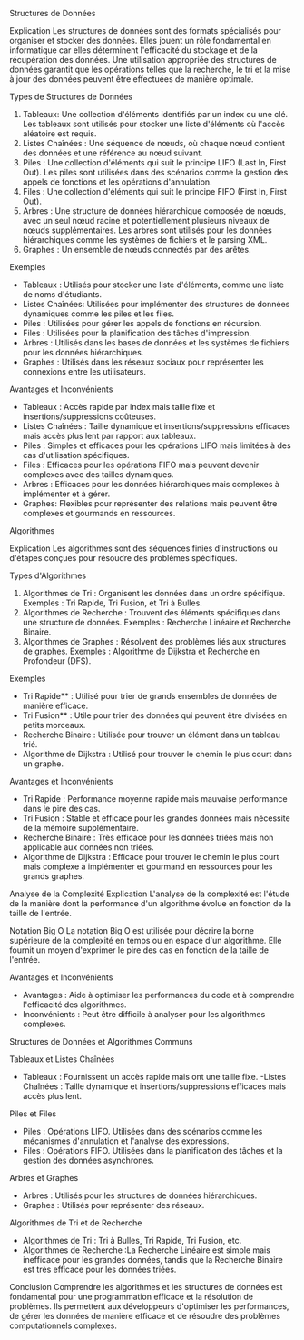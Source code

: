 Structures de Données

 Explication
Les structures de données sont des formats spécialisés pour organiser et stocker des données. Elles jouent un rôle fondamental en informatique car elles déterminent l'efficacité du stockage et de la récupération des données. Une utilisation appropriée des structures de données garantit que les opérations telles que la recherche, le tri et la mise à jour des données peuvent être effectuées de manière optimale.

Types de Structures de Données
1. Tableaux: Une collection d'éléments identifiés par un index ou une clé. Les tableaux sont utilisés pour stocker une liste d'éléments où l'accès aléatoire est requis.
2. Listes Chaînées : Une séquence de nœuds, où chaque nœud contient des données et une référence au nœud suivant.
3. Piles : Une collection d'éléments qui suit le principe LIFO (Last In, First Out). Les piles sont utilisées dans des scénarios comme la gestion des appels de fonctions et les opérations d'annulation.
4. Files : Une collection d'éléments qui suit le principe FIFO (First In, First Out).
5. Arbres : Une structure de données hiérarchique composée de nœuds, avec un seul nœud racine et potentiellement plusieurs niveaux de nœuds supplémentaires. Les arbres sont utilisés pour les données hiérarchiques comme les systèmes de fichiers et le parsing XML.
6. Graphes : Un ensemble de nœuds connectés par des arêtes.

 Exemples
- Tableaux : Utilisés pour stocker une liste d'éléments, comme une liste de noms d'étudiants.
- Listes Chaînées: Utilisées pour implémenter des structures de données dynamiques comme les piles et les files.
- Piles : Utilisées pour gérer les appels de fonctions en récursion.
- Files : Utilisées pour la planification des tâches d'impression.
- Arbres : Utilisés dans les bases de données et les systèmes de fichiers pour les données hiérarchiques.
- Graphes : Utilisés dans les réseaux sociaux pour représenter les connexions entre les utilisateurs.

 Avantages et Inconvénients
- Tableaux : Accès rapide par index mais taille fixe et insertions/suppressions coûteuses.
- Listes Chaînées : Taille dynamique et insertions/suppressions efficaces mais accès plus lent par rapport aux tableaux.
- Piles : Simples et efficaces pour les opérations LIFO mais limitées à des cas d'utilisation spécifiques.
- Files : Efficaces pour les opérations FIFO mais peuvent devenir complexes avec des tailles dynamiques.
- Arbres : Efficaces pour les données hiérarchiques mais complexes à implémenter et à gérer.
- Graphes: Flexibles pour représenter des relations mais peuvent être complexes et gourmands en ressources.

 Algorithmes

 Explication
Les algorithmes sont des séquences finies d'instructions ou d'étapes conçues pour résoudre des problèmes spécifiques.

Types d'Algorithmes
1. Algorithmes de Tri : Organisent les données dans un ordre spécifique. Exemples : Tri Rapide, Tri Fusion, et Tri à Bulles.
2. Algorithmes de Recherche : Trouvent des éléments spécifiques dans une structure de données. Exemples : Recherche Linéaire et Recherche Binaire.
3. Algorithmes de Graphes : Résolvent des problèmes liés aux structures de graphes. Exemples : Algorithme de Dijkstra et Recherche en Profondeur (DFS).

 Exemples
- Tri Rapide** : Utilisé pour trier de grands ensembles de données de manière efficace.
- Tri Fusion** : Utile pour trier des données qui peuvent être divisées en petits morceaux.
- Recherche Binaire : Utilisée pour trouver un élément dans un tableau trié.
- Algorithme de Dijkstra : Utilisé pour trouver le chemin le plus court dans un graphe.

 Avantages et Inconvénients
- Tri Rapide : Performance moyenne rapide mais mauvaise performance dans le pire des cas.
- Tri Fusion : Stable et efficace pour les grandes données mais nécessite de la mémoire supplémentaire.
- Recherche Binaire : Très efficace pour les données triées mais non applicable aux données non triées.
- Algorithme de Dijkstra : Efficace pour trouver le chemin le plus court mais complexe à implémenter et gourmand en ressources pour les grands graphes.

 Analyse de la Complexité
 Explication
L'analyse de la complexité est l'étude de la manière dont la performance d'un algorithme évolue en fonction de la taille de l'entrée.

 Notation Big O
La notation Big O est utilisée pour décrire la borne supérieure de la complexité en temps ou en espace d'un algorithme. Elle fournit un moyen d'exprimer le pire des cas en fonction de la taille de l'entrée.

 Avantages et Inconvénients
- Avantages : Aide à optimiser les performances du code et à comprendre l'efficacité des algorithmes.
- Inconvénients : Peut être difficile à analyser pour les algorithmes complexes.

Structures de Données et Algorithmes Communs

Tableaux et Listes Chaînées
- Tableaux : Fournissent un accès rapide mais ont une taille fixe.
-Listes Chaînées : Taille dynamique et insertions/suppressions efficaces mais accès plus lent.

 Piles et Files
- Piles : Opérations LIFO. Utilisées dans des scénarios comme les mécanismes d'annulation et l'analyse des expressions.
- Files : Opérations FIFO. Utilisées dans la planification des tâches et la gestion des données asynchrones.

Arbres et Graphes
- Arbres : Utilisés pour les structures de données hiérarchiques. 
- Graphes : Utilisés pour représenter des réseaux.

 Algorithmes de Tri et de Recherche
- Algorithmes de Tri : Tri à Bulles, Tri Rapide, Tri Fusion, etc.
- Algorithmes de Recherche :La Recherche Linéaire est simple mais inefficace pour les grandes données, tandis que la Recherche Binaire est très efficace pour les données triées.

 Conclusion
Comprendre les algorithmes et les structures de données est fondamental pour une programmation efficace et la résolution de problèmes. Ils permettent aux développeurs d'optimiser les performances, de gérer les données de manière efficace et de résoudre des problèmes computationnels complexes. 